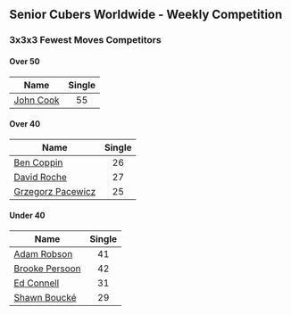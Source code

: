 ## Senior Cubers Worldwide - Weekly Competition
### 3x3x3 Fewest Moves Competitors

#### Over 50

| Name | Single |
| -- | :--: |
| [John Cook](../persons/john_cook.md) | 55 |

#### Over 40

| Name | Single |
| -- | :--: |
| [Ben Coppin](../persons/ben_coppin.md) | 26 |
| [David Roche](../persons/david_roche.md) | 27 |
| [Grzegorz Pacewicz](../persons/grzegorz_pacewicz.md) | 25 |

#### Under 40

| Name | Single |
| -- | :--: |
| [Adam Robson](../persons/adam_robson.md) | 41 |
| [Brooke Persoon](../persons/brooke_persoon.md) | 42 |
| [Ed Connell](../persons/ed_connell.md) | 31 |
| [Shawn Boucké](../persons/shawn_boucke.md) | 29 |


<!-- Global site tag (gtag.js) - Google Analytics -->
<script async src="https://www.googletagmanager.com/gtag/js?id=UA-86348435-3"></script>
<script>window.dataLayer = window.dataLayer || []; function gtag() {dataLayer.push(arguments);} gtag('js', new Date()); gtag('config', 'UA-86348435-3');</script>
